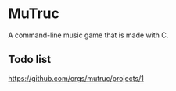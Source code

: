 # MuTruc
A command-line music game that is made with C.

## Todo list
https://github.com/orgs/mutruc/projects/1

